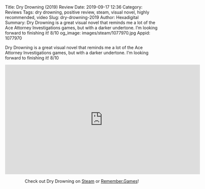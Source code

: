 Title: Dry Drowning (2019) Review
Date: 2019-09-17 12:36
Category: Reviews
Tags: dry drowning, positive review, steam, visual novel, highly recommended, video
Slug: dry-drowning-2019
Author: Hexadigital
Summary: Dry Drowning is a great visual novel that reminds me a lot of the Ace Attorney Investigations games, but with a darker undertone. I’m looking forward to finishing it! 8/10
og_image: images/steam/1077970.jpg
Appid: 1077970

Dry Drowning is a great visual novel that reminds me a lot of the Ace Attorney Investigations games, but with a darker undertone. I’m looking forward to finishing it! 8/10

<center><iframe src="https://www.youtube.com/embed/YQA1lWRnmFY?feature=oembed" allow="accelerometer; autoplay; encrypted-media; gyroscope; picture-in-picture" width="640" height="360" frameborder="0"></iframe>

Check out Dry Drowning on [Steam](https://store.steampowered.com/app/1077970/?curator_clanid=34633900) or [Remember.Games](https://remember.games/game/665/)!</center>